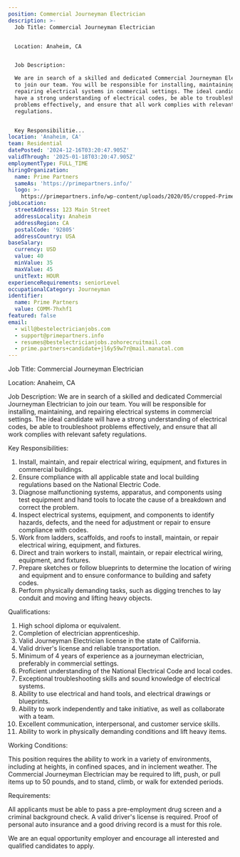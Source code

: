 ```yaml
---
position: Commercial Journeyman Electrician
description: >-
  Job Title: Commercial Journeyman Electrician


  Location: Anaheim, CA


  Job Description:

  We are in search of a skilled and dedicated Commercial Journeyman Electrician
  to join our team. You will be responsible for installing, maintaining, and
  repairing electrical systems in commercial settings. The ideal candidate will
  have a strong understanding of electrical codes, be able to troubleshoot
  problems effectively, and ensure that all work complies with relevant safety
  regulations.


  Key Responsibilitie...
location: 'Anaheim, CA'
team: Residential
datePosted: '2024-12-16T03:20:47.905Z'
validThrough: '2025-01-18T03:20:47.905Z'
employmentType: FULL_TIME
hiringOrganization:
  name: Prime Partners
  sameAs: 'https://primepartners.info/'
  logo: >-
    https://primepartners.info/wp-content/uploads/2020/05/cropped-Prime-Partners-Logo-NO-BG-1-1.png
jobLocation:
  streetAddress: 123 Main Street
  addressLocality: Anaheim
  addressRegion: CA
  postalCode: '92805'
  addressCountry: USA
baseSalary:
  currency: USD
  value: 40
  minValue: 35
  maxValue: 45
  unitText: HOUR
experienceRequirements: seniorLevel
occupationalCategory: Journeyman
identifier:
  name: Prime Partners
  value: COMM-7hxhf1
featured: false
email:
  - will@bestelectricianjobs.com
  - support@primepartners.info
  - resumes@bestelectricianjobs.zohorecruitmail.com
  - prime.partners+candidate+jl6y59w7r@mail.manatal.com
---
```




Job Title: Commercial Journeyman Electrician

Location: Anaheim, CA

Job Description:
We are in search of a skilled and dedicated Commercial Journeyman Electrician to join our team. You will be responsible for installing, maintaining, and repairing electrical systems in commercial settings. The ideal candidate will have a strong understanding of electrical codes, be able to troubleshoot problems effectively, and ensure that all work complies with relevant safety regulations.

Key Responsibilities:

1. Install, maintain, and repair electrical wiring, equipment, and fixtures in commercial buildings.
2. Ensure compliance with all applicable state and local building regulations based on the National Electric Code.
3. Diagnose malfunctioning systems, apparatus, and components using test equipment and hand tools to locate the cause of a breakdown and correct the problem.
4. Inspect electrical systems, equipment, and components to identify hazards, defects, and the need for adjustment or repair to ensure compliance with codes.
5. Work from ladders, scaffolds, and roofs to install, maintain, or repair electrical wiring, equipment, and fixtures.
6. Direct and train workers to install, maintain, or repair electrical wiring, equipment, and fixtures.
7. Prepare sketches or follow blueprints to determine the location of wiring and equipment and to ensure conformance to building and safety codes.
8. Perform physically demanding tasks, such as digging trenches to lay conduit and moving and lifting heavy objects.

Qualifications:

1. High school diploma or equivalent.
2. Completion of electrician apprenticeship.
3. Valid Journeyman Electrician license in the state of California.
4. Valid driver's license and reliable transportation.
5. Minimum of 4 years of experience as a journeyman electrician, preferably in commercial settings.
6. Proficient understanding of the National Electrical Code and local codes.
7. Exceptional troubleshooting skills and sound knowledge of electrical systems.
8. Ability to use electrical and hand tools, and electrical drawings or blueprints.
9. Ability to work independently and take initiative, as well as collaborate with a team.
10. Excellent communication, interpersonal, and customer service skills.
11. Ability to work in physically demanding conditions and lift heavy items.

Working Conditions:

This position requires the ability to work in a variety of environments, including at heights, in confined spaces, and in inclement weather. The Commercial Journeyman Electrician may be required to lift, push, or pull items up to 50 pounds, and to stand, climb, or walk for extended periods.

Requirements:

All applicants must be able to pass a pre-employment drug screen and a criminal background check. A valid driver's license is required. Proof of personal auto insurance and a good driving record is a must for this role.

We are an equal opportunity employer and encourage all interested and qualified candidates to apply.

